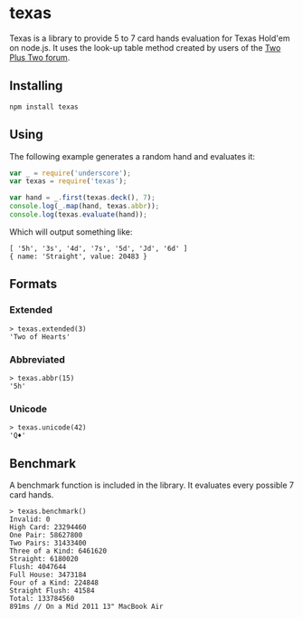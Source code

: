 # texas
Texas is a library to provide 5 to 7 card hands evaluation for Texas Hold'em on node.js.
It uses the look-up table method created by users of the
[Two Plus Two forum](archives1.twoplustwo.com/showflat.php?Cat=0&Number=8513906&page=0&fpart=1&vc=1).

## Installing
```
npm install texas
```

## Using
The following example generates a random hand and evaluates it:
```javascript
var _ = require('underscore');
var texas = require('texas');

var hand = _.first(texas.deck(), 7);
console.log(_.map(hand, texas.abbr));
console.log(texas.evaluate(hand));
```

Which will output something like:
```
[ '5h', '3s', '4d', '7s', '5d', 'Jd', '6d' ]
{ name: 'Straight', value: 20483 }
```

## Formats

### Extended
```
> texas.extended(3)
'Two of Hearts'
```

### Abbreviated
```
> texas.abbr(15)
'5h'
```

### Unicode
```
> texas.unicode(42)
'Q♦'
```

## Benchmark
A benchmark function is included in the library. It evaluates every possible 7 card hands.
```
> texas.benchmark()
Invalid: 0
High Card: 23294460
One Pair: 58627800
Two Pairs: 31433400
Three of a Kind: 6461620
Straight: 6180020
Flush: 4047644
Full House: 3473184
Four of a Kind: 224848
Straight Flush: 41584
Total: 133784560
891ms // On a Mid 2011 13" MacBook Air
```
